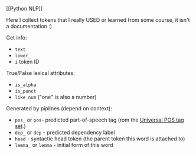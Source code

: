 [[Python NLP]]

Here I collect tokens that I really USED or learned from some course, it isn't a documentation :)

Get info:
- `text`
- `lower_` 
- `i` token ID

True/False lexical attributes:
- `is_alpha`
- `is_punct`
- `like_num` ("one" is also a number)

Generated by piplines (depend on context):
- `pos_` or `pos`- predicted part-of-speech tag (rom the [Universal POS tag set](https://universaldependencies.org/u/pos/).)
- `dep_` or `dep` - predicted dependency label
- `head` - syntactic head token (the parent token this word is attached to)
- `lemma_` or `lemma` - initial form of this word